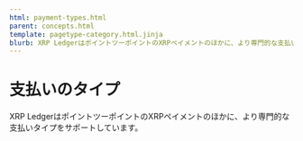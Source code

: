 ```yaml
---
html: payment-types.html
parent: concepts.html
template: pagetype-category.html.jinja
blurb: XRP LedgerはポイントツーポイントのXRPペイメントのほかに、より専門的な支払いタイプをサポートしています。
---
```

# 支払いのタイプ
XRP LedgerはポイントツーポイントのXRPペイメントのほかに、より専門的な支払いタイプをサポートしています。